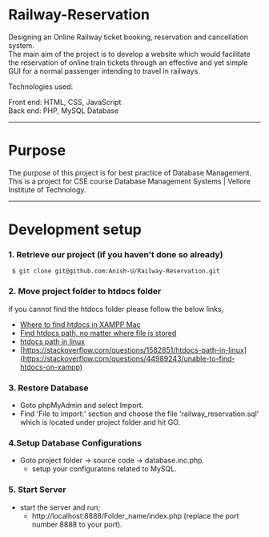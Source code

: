 # Railway-Reservation

Designing an Online Railway ticket booking, reservation and cancellation system.<br>
The main aim of the project is to develop a website which would facilitate the reservation of online train tickets through an effective and yet simple GUI for a normal passenger intending to travel in railways. 

Technologies used:

Front end: HTML, CSS, JavaScript<br>
Back end: PHP, MySQL Database

---

# Purpose

The purpose of this project is for best practice of Database Management.<br>
This is a project for CSE course Database Management Systems | Vellore Institute of Technology.

---

# Development setup

### 1. Retrieve our project (if you haven't done so already)

```git
 $ git clone git@github.com:Anish-U/Railway-Reservation.git
```
### 2. Move project folder to htdocs folder

   if you cannot find the htdocs folder please follow the below links,

  * [Where to find htdocs in XAMPP Mac](https://stackoverflow.com/questions/45518021/where-to-find-htdocs-in-xampp-mac)
  * [Find htdocs path, no matter where file is stored](https://stackoverflow.com/questions/5536730/find-htdocs-path-no-matter-where-file-is-stored)
  * [htdocs path in linux](https://stackoverflow.com/questions/1582851/htdocs-path-in-linux)
  * [https://stackoverflow.com/questions/1582851/htdocs-path-in-linux](https://stackoverflow.com/questions/44989243/unable-to-find-htdocs-on-xampp)

### 3. Restore Database

   * Goto phpMyAdmin and select Import.
   * Find 'File to import:' section and choose the file 'railway_reservation.sql' which is located under project folder and hit GO.
   
### 4.Setup Database Configurations

  * Goto project folder -> source code -> database.inc.php.
    * setup your configuratons related to MySQL.
  
 ### 5. Start Server
  * start the server and run;
    * http://localhost:8888/Folder_name/index.php (replace the port number 8888 to your port).
    
